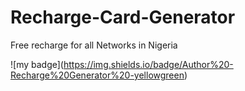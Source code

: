 # Recharge-Card-Generator

Free recharge for all Networks in Nigeria

!\[my badge\](https://img.shields.io/badge/Author%20-Recharge%20Generator%20-yellowgreen)
